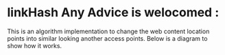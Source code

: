 # linkHash   Any Advice is welocomed :
This is an algorithm implementation to change the web content location points into similar looking another access points.
Below is a diagram to show how it works.


